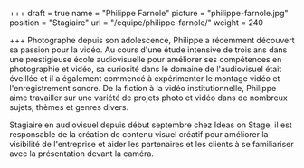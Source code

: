 +++
draft		= true
name		= "Philippe Farnole"
picture		= "philippe-farnole.jpg"
position 	= "Stagiaire"
url			= "/equipe/philippe-farnole/"
weight		= 240

+++
Photographe depuis son adolescence, Philippe a récemment découvert sa passion pour la vidéo. Au cours d'une étude intensive de trois ans dans une prestigieuse école audiovisuelle pour améliorer ses compétences en photographie et vidéo, sa curiosité dans le domaine de l'audiovisuel était éveillée et il a également commencé à expérimenter le montage vidéo et l'enregistrement sonore. De la fiction à la vidéo institutionnelle, Philippe aime travailler sur une variété de projets photo et vidéo dans de nombreux sujets, thèmes et genres divers.

Stagiaire en audiovisuel depuis début septembre chez Ideas on Stage, il est responsable de la création de contenu visuel créatif pour améliorer la visibilité de l'entreprise et aider les partenaires et les clients à se familiariser avec la présentation devant la caméra.
